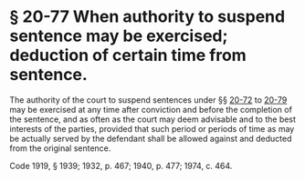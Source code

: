 # § 20-77 When authority to suspend sentence may be exercised; deduction of certain time from sentence.

<p>The authority of the court to suspend sentences under §§ <a href='http://law.lis.virginia.gov/vacode/20-72/'>20-72</a> to <a href='http://law.lis.virginia.gov/vacode/20-79/'>20-79</a> may be exercised at any time after conviction and before the completion of the sentence, and as often as the court may deem advisable and to the best interests of the parties, provided that such period or periods of time as may be actually served by the defendant shall be allowed against and deducted from the original sentence.</p><p>Code 1919, § 1939; 1932, p. 467; 1940, p. 477; 1974, c. 464.</p>